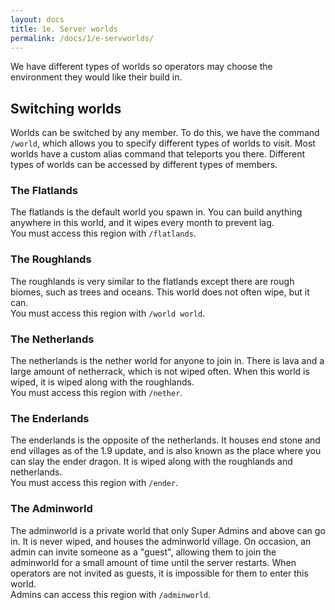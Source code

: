 ```yaml
---
layout: docs
title: 1e. Server worlds
permalink: /docs/1/e-servworlds/
---
```

We have different types of worlds so operators may choose the environment they would like their build in.

## Switching worlds
Worlds can be switched by any member.
To do this, we have the command `/world`, which allows you to specify different types of worlds to visit.
Most worlds have a custom alias command that teleports you there. Different types of worlds can be accessed by different types of members.

### The Flatlands
The flatlands is the default world you spawn in.
You can build anything anywhere in this world, and it wipes every month to prevent lag.
<br>
You must access this region with `/flatlands`.

### The Roughlands
The roughlands is very similar to the flatlands except there are rough biomes, such as trees and oceans.
This world does not often wipe, but it can.
<br>
You must access this region with `/world world`.

### The Netherlands
The netherlands is the nether world for anyone to join in.
There is lava and a large amount of netherrack, which is not wiped often.
When this world is wiped, it is wiped along with the roughlands.
<br>
You must access this region with `/nether`.

### The Enderlands
The enderlands is the opposite of the netherlands.
It houses end stone and end villages as of the 1.9 update, and is also known as the place where you can slay the ender dragon.
It is wiped along with the roughlands and netherlands.
<br>
You must access this region with `/ender`.

### The Adminworld
The adminworld is a private world that only Super Admins and above can go in.
It is never wiped, and houses the adminworld village.
On occasion, an admin can invite someone as a "guest", allowing them to join the adminworld for a small amount of time until the server restarts.
When operators are not invited as guests, it is impossible for them to enter this world.
<br>
Admins can access this region with `/adminworld`.
